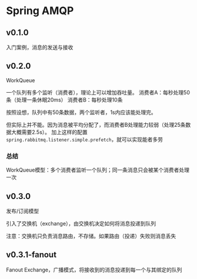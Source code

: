 # Spring AMQP

## v0.1.0
入门案例，消息的发送与接收

## v0.2.0
WorkQueue

一个队列有多个监听（消费者），理论上可以增加吞吐量。
消费者A：每秒处理50条（处理一条休眠20ms）
消费者B：每秒处理10条

按照设想，队列中有50条数据，两个监听者，1s内应该能处理完。

但实际上并不能。因为消息被平均分配了，而消费者B处理能力较弱（处理25条数据大概需要2.5s）。
加上这样的配置`spring.rabbitmq.listener.simple.prefetch`，就可以实现能者多劳

### 总结
WorkQueue模型：多个消费者监听一个队列；同一条消息只会被某个消费者处理一次

## v0.3.0
发布/订阅模型

引入了交换机（exchange），由交换机决定如何将消息投递到队列

注意：交换机只负责消息路由，不存储。如果路由（投递）失败则消息丢失

## v0.3.1-fanout
Fanout Exchange，广播模式，将接收到的消息投递到每一个与其绑定的队列